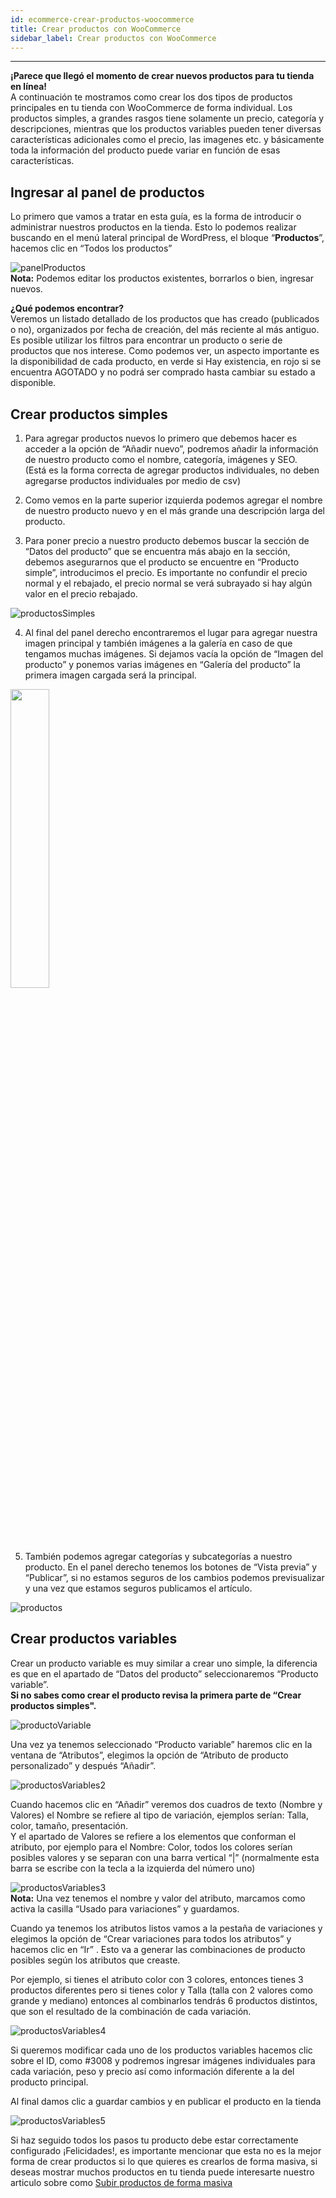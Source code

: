 ```yaml
---
id: ecommerce-crear-productos-woocommerce
title: Crear productos con WooCommerce
sidebar_label: Crear productos con WooCommerce
---
```

***

**¡Parece que llegó el momento de crear nuevos productos para tu tienda en línea!**  
A continuación te mostramos como crear los dos tipos de productos principales en tu tienda con WooCommerce de forma individual. Los productos simples, a grandes rasgos tiene solamente un precio, categoría y descripciones, mientras que los productos variables pueden tener diversas características adicionales como el precio, las imagenes etc. y básicamente toda la información del producto puede variar en función de esas características.

## Ingresar al panel de productos
Lo primero que vamos a tratar en esta guía, es la forma de introducir o administrar nuestros productos en la tienda. Esto lo podemos realizar buscando en el menú lateral principal de WordPress, el bloque “**Productos**”, hacemos clic en “Todos los productos”

![panelProductos](/static/img/ProductosWoocommerce/productosPanel.png)  
**Nota:** Podemos editar los productos existentes, borrarlos o bien, ingresar nuevos.

**¿Qué podemos encontrar?**  
Veremos un listado detallado de los productos que has creado (publicados o no), organizados por fecha de creación, del más reciente al más antiguo. Es posible utilizar los filtros para encontrar un producto o serie de productos que nos interese. 
Como podemos ver, un aspecto importante es la disponibilidad de cada producto, en verde si Hay existencia, en rojo si se encuentra AGOTADO y no podrá ser comprado hasta cambiar su estado a disponible. 


## Crear productos simples

1. Para agregar productos nuevos lo primero que debemos hacer es acceder a la opción de “Añadir nuevo”, podremos añadir la información de nuestro producto como el nombre, categoría, imágenes y SEO.  
(Está es la forma correcta de agregar productos individuales, no deben agregarse productos individuales por medio de csv)

2. Como vemos en la parte superior izquierda podemos agregar el nombre de nuestro producto nuevo y en el más grande una descripción larga del producto.

3. Para poner precio a nuestro producto debemos buscar la sección de “Datos del producto” que se encuentra más abajo en la sección, debemos asegurarnos que el producto se encuentre en “Producto simple”, introducimos el precio. Es importante no confundir el precio normal y el rebajado, el precio normal se verá subrayado si hay algún valor en el precio rebajado.

![productosSimples](/static/img/ProductosWoocommerce/productosSimples.png)

4. Al final del panel derecho encontraremos el lugar para agregar nuestra imagen principal y también imágenes a la galería en caso de que tengamos muchas imágenes. Si dejamos vacía la opción de “Imagen del producto” y ponemos varias imágenes en “Galería del producto” la primera imagen cargada será la principal.

<img src="/static/img/ProductosWoocommerce/panelEtiquetas.png" width="35%"/>  

5. También podemos agregar categorías y subcategorías a nuestro producto. En el panel derecho tenemos los botones de “Vista previa” y “Publicar”, si no estamos seguros de los cambios podemos previsualizar y una vez que estamos seguros publicamos el artículo.

![productos](/static/img/ProductosWoocommerce/productos.png)

## Crear productos variables

Crear un producto variable es muy similar a crear uno simple, la diferencia es que en el apartado de “Datos del producto” seleccionaremos “Producto variable”.  
**Si no sabes como crear el producto revisa la primera parte de “Crear productos simples".**

![productoVariable](/static/img/ProductosWoocommerce/productoVariable.png)

Una vez ya tenemos seleccionado “Producto variable” haremos clic en la ventana de “Atributos”, elegimos la opción de “Atributo de producto personalizado” y después “Añadir”.

![productosVariables2](/static/img/ProductosWoocommerce/productosVariables2.png)

Cuando hacemos clic en “Añadir” veremos dos cuadros de texto (Nombre y Valores) el Nombre se refiere al tipo de variación, ejemplos serían: Talla, color, tamaño, presentación.  
Y el apartado de Valores se refiere a los elementos que conforman el atributo, por ejemplo para el Nombre: Color, todos los colores serían posibles valores y se separan con una barra vertical “|” (normalmente esta barra se escribe con la tecla a la izquierda del número uno)  

![productosVariables3](/static/img/ProductosWoocommerce/productosVariables3.png)  
**Nota:** Una vez tenemos el nombre y valor del atributo, marcamos como activa la casilla “Usado para variaciones” y guardamos.

Cuando ya tenemos los atributos listos vamos a la pestaña de variaciones y elegimos la opción de “Crear variaciones para todos los atributos” y hacemos clic en “Ir” . Esto va a generar las combinaciones de producto posibles según los atributos que creaste.

Por ejemplo, si tienes el atributo color con 3 colores, entonces tienes 3 productos diferentes pero si tienes color y Talla (talla con 2 valores como grande y mediano) entonces al combinarlos tendrás 6 productos distintos, que son el resultado de la combinación de cada variación. 

![productosVariables4](/static/img/ProductosWoocommerce/productosVariables4.png)  

Si queremos modificar cada uno de los productos variables hacemos clic sobre el ID, como #3008 y podremos ingresar imágenes individuales para cada variación, peso y precio así como información diferente a la del producto principal.

Al final damos clic a guardar cambios y en publicar el producto en la tienda

![productosVariables5](/static/img/ProductosWoocommerce/productosVariables5.png)  

Si haz seguido todos los pasos tu producto debe estar correctamente configurado ¡Felicidades!, es importante mencionar que esta no es la mejor forma de crear productos si lo que quieres es crearlos de forma masiva, si deseas mostrar muchos productos en tu tienda puede interesarte nuestro articulo sobre como [Subir productos de forma masiva](/docs/ecommerce-subir-productos-csv)